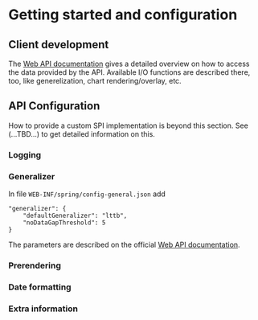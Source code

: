 # Getting started and configuration

## Client development
The [Web API documentation](http://52north.github.io/series-rest-api) gives a detailed overview
on how to access the data provided by the API. Available I/O functions are described there, too, 
like generelization, chart rendering/overlay, etc.

## API Configuration
How to provide a custom SPI implementation is beyond this section. See (...TBD...) to get detailed 
information on this.

### Logging

### Generalizer
In file `WEB-INF/spring/config-general.json` add 
```
"generalizer": {
    "defaultGeneralizer": "lttb",
    "noDataGapThreshold": 5
}
```
The parameters are described on the official [Web API documentation](http://52north.github.io/series-rest-api).

### Prerendering

### Date formatting

### Extra information
